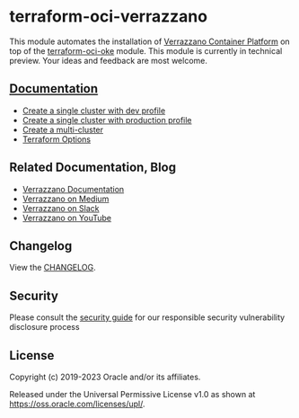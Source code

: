 [uri-changelog]: https://github.com/oracle-terraform-modules/terraform-oci-verrazzano/blob/main/docs/CHANGELOG.md
[uri-docs]: https://github.com/oracle-terraform-modules/terraform-oci-verrazzano/blob/main/docs/content/docs
[uri-multi-cluster]: https://github.com/oracle-terraform-modules/terraform-oci-verrazzano/blob/main/docs/content/docs/3-multi-cluster.md
[uri-single-cluster-dev]: https://github.com/oracle-terraform-modules/terraform-oci-verrazzano/blob/main/docs/content/docs/1-single-cluster-dev.md
[uri-single-cluster-prod]: https://github.com/oracle-terraform-modules/terraform-oci-verrazzano/blob/main/docs/content/docs/2-single-cluster-prod.md
[uri-terraform-oci-oke]: https://github.com/oracle-terraform-modules/terraform-oci-oke
[uri-terraform-options]: https://github.com/oracle-terraform-modules/terraform-oci-verrazzano/blob/main/docs/content/docs/5-terraform-options.md
[uri-verrazzano]: https://verrazzano.io
[uri-verrazzano-medium]: https://medium.com/verrazzano
[uri-verrazzano-slack]: https://bit.ly/3gOeRJn
[uri-verrazzano-youtube]: https://www.youtube.com/@verrazzano_io

# terraform-oci-verrazzano

This module automates the installation of [Verrazzano Container Platform][uri-verrazzano] on top of the [terraform-oci-oke][uri-terraform-oci-oke] module. This module is currently in technical preview. Your ideas and feedback are most welcome.

## [Documentation][uri-docs]

* [Create a single cluster with dev profile][uri-single-cluster-dev]
* [Create a single cluster with production profile][uri-single-cluster-prod]
* [Create a multi-cluster][uri-multi-cluster]
* [Terraform Options][uri-terraform-options]


## Related Documentation, Blog

* [Verrazzano Documentation][uri-verrazzano]
* [Verrazzano on Medium][uri-verrazzano-medium]
* [Verrazzano on Slack][uri-verrazzano-slack]
* [Verrazzano on YouTube][uri-verrazzano-youtube]

## Changelog

View the [CHANGELOG][uri-changelog].

## Security

Please consult the [security guide](./docs/SECURITY.md) for our responsible security vulnerability disclosure process


## License

Copyright (c) 2019-2023 Oracle and/or its affiliates.

Released under the Universal Permissive License v1.0 as shown at
<https://oss.oracle.com/licenses/upl/>.